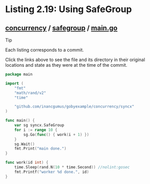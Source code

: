 # Listing 2.19: Using SafeGroup

## [concurrency](https://github.com/inancgumus/gobyexample/blob/083a82dfc442c68bc26adb72a9ddd86df7352efb/concurrency) / [safegroup](https://github.com/inancgumus/gobyexample/blob/083a82dfc442c68bc26adb72a9ddd86df7352efb/concurrency/safegroup) / [main.go](https://github.com/inancgumus/gobyexample/blob/083a82dfc442c68bc26adb72a9ddd86df7352efb/concurrency/safegroup/main.go)

> [!TIP]
> Each listing corresponds to a commit.
>
> Click the links above to see the file and its directory in their original locations and state as they were at the time of the commit.

```go
package main

import (
	"fmt"
	"math/rand/v2"
	"time"

	"github.com/inancgumus/gobyexample/concurrency/syncx"
)

func main() {
	var sg syncx.SafeGroup
	for i := range 10 {
		sg.Go(func() { work(i + 1) })
	}
	sg.Wait()
	fmt.Print("main done.")
}

func work(id int) {
	time.Sleep(rand.N(10 * time.Second)) //nolint:gosec
	fmt.Printf("worker %d done.", id)
}
```

